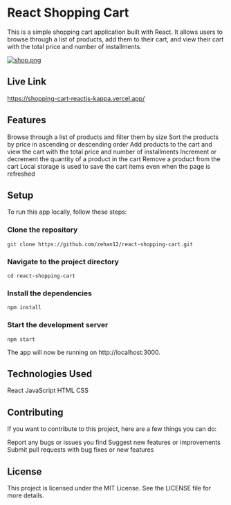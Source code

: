 # React Shopping Cart
This is a simple shopping cart application built with React. It allows users to browse through a list of products, add them to their cart, and view their cart with the total price and number of installments.

[![shop.png](https://i.postimg.cc/9MvPjdGM/shop.png)](https://postimg.cc/tZNn3VvQ)

## Live Link 
https://shopping-cart-reactjs-kappa.vercel.app/

## Features
Browse through a list of products and filter them by size
Sort the products by price in ascending or descending order
Add products to the cart and view the cart with the total price and number of installments
Increment or decrement the quantity of a product in the cart
Remove a product from the cart
Local storage is used to save the cart items even when the page is refreshed

## Setup
To run this app locally, follow these steps:
### Clone the repository
```
git clone https://github.com/zehan12/react-shopping-cart.git
```
### Navigate to the project directory
```
cd react-shopping-cart
```

### Install the dependencies

```
npm install
```

### Start the development server
```
npm start
```
The app will now be running on http://localhost:3000.

## Technologies Used
React
JavaScript
HTML
CSS

## Contributing
If you want to contribute to this project, here are a few things you can do:

Report any bugs or issues you find
Suggest new features or improvements
Submit pull requests with bug fixes or new features

## License
This project is licensed under the MIT License. See the LICENSE file for more details.